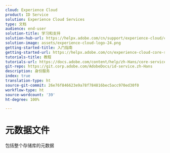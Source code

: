 ```yaml
---
cloud: Experience Cloud
product: ID Service
solution: Experience Cloud Services
type: 文档
audience: end-user
solution-title: 学习和支持
solution-hub-url: https://helpx.adobe.com/cn/support/experience-cloud/core-services.html
solution-image: assets/experience-cloud-logo-24.png
getting-started-title: 入门指南
getting-started-url: https://helpx.adobe.com/cn/experience-cloud-core-services/get-started.html
tutorials-title: 教程
tutorials-url: https://docs.adobe.com/content/help/zh-Hans/core-services-learn/tutorials/overview.html
git-repo: https://git.corp.adobe.com/AdobeDocs/id-service.zh-Hans
description: 身份服务
index: true
translation-type: ht
source-git-commit: 26e76f846623e9a78f784816bec5acc970ed30f0
workflow-type: ht
source-wordcount: '39'
ht-degree: 100%

---
```



# 元数据文件

包括整个存储库的元数据